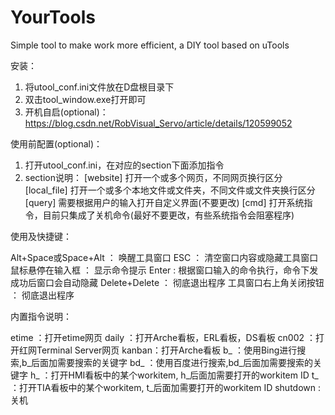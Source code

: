 # YourTools
Simple tool to make work more efficient, a DIY tool based on uTools

安装：
1. 将utool_conf.ini文件放在D盘根目录下
2. 双击tool_window.exe打开即可
3. 开机自启(optional)： https://blog.csdn.net/RobVisual_Servo/article/details/120599052


使用前配置(optional)：
1. 打开utool_conf.ini，在对应的section下面添加指令
2. section说明：
	[website]    打开一个或多个网页，不同网页换行区分
	[local_file] 打开一个或多个本地文件或文件夹，不同文件或文件夹换行区分
	[query]		 需要根据用户的输入打开自定义界面(不要更改)
	[cmd]		 打开系统指令，目前只集成了关机命令(最好不要更改，有些系统指令会阻塞程序)

	
使用及快捷键：

Alt+Space或Space+Alt    ： 唤醒工具窗口
ESC				        ： 清空窗口内容或隐藏工具窗口
鼠标悬停在输入框        ： 显示命令提示
Enter                   :  根据窗口输入的命令执行，命令下发成功后窗口会自动隐藏
Delete+Delete           ： 彻底退出程序
工具窗口右上角关闭按钮  ： 彻底退出程序


内置指令说明：

etime ：打开etime网页
daily ：打开Arche看板，ERL看板，DS看板
cn002 ：打开红网Terminal Server网页
kanban：打开Arche看板
b_    ：使用Bing进行搜索,b_后面加需要搜索的关键字
bd_   ：使用百度进行搜索,bd_后面加需要搜索的关键字
h_	  ：打开HMI看板中的某个workitem, h_后面加需要打开的workitem ID
t_    ：打开TIA看板中的某个workitem, t_后面加需要打开的workitem ID
shutdown : 关机
